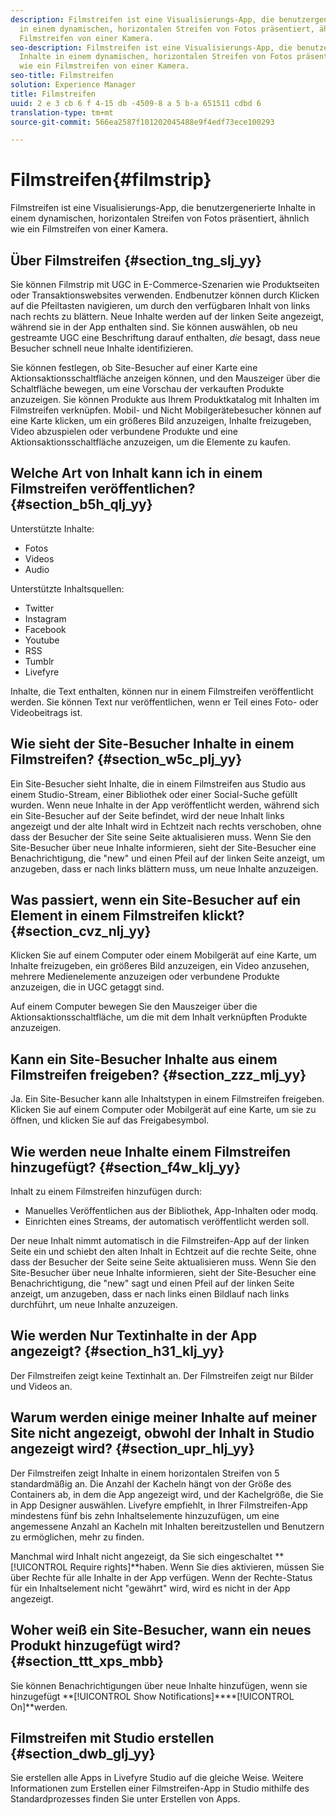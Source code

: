```yaml
---
description: Filmstreifen ist eine Visualisierungs-App, die benutzergenerierte Inhalte
  in einem dynamischen, horizontalen Streifen von Fotos präsentiert, ähnlich wie ein
  Filmstreifen von einer Kamera.
seo-description: Filmstreifen ist eine Visualisierungs-App, die benutzergenerierte
  Inhalte in einem dynamischen, horizontalen Streifen von Fotos präsentiert, ähnlich
  wie ein Filmstreifen von einer Kamera.
seo-title: Filmstreifen
solution: Experience Manager
title: Filmstreifen
uuid: 2 e 3 cb 6 f 4-15 db -4509-8 a 5 b-a 651511 cdbd 6
translation-type: tm+mt
source-git-commit: 566ea2587f101202045488e9f4edf73ece100293

---
```



# Filmstreifen{#filmstrip}

Filmstreifen ist eine Visualisierungs-App, die benutzergenerierte Inhalte in einem dynamischen, horizontalen Streifen von Fotos präsentiert, ähnlich wie ein Filmstreifen von einer Kamera.

## Über Filmstreifen {#section_tng_slj_yy}

Sie können Filmstrip mit UGC in E-Commerce-Szenarien wie Produktseiten oder Transaktionswebsites verwenden. Endbenutzer können durch Klicken auf die Pfeiltasten navigieren, um durch den verfügbaren Inhalt von links nach rechts zu blättern. Neue Inhalte werden auf der linken Seite angezeigt, während sie in der App enthalten sind. Sie können auswählen, ob neu gestreamte UGC eine Beschriftung darauf enthalten, *die* besagt, dass neue Besucher schnell neue Inhalte identifizieren.

Sie können festlegen, ob Site-Besucher auf einer Karte eine Aktionsaktionsschaltfläche anzeigen können, und den Mauszeiger über die Schaltfläche bewegen, um eine Vorschau der verkauften Produkte anzuzeigen. Sie können Produkte aus Ihrem Produktkatalog mit Inhalten im Filmstreifen verknüpfen. Mobil- und Nicht Mobilgerätebesucher können auf eine Karte klicken, um ein größeres Bild anzuzeigen, Inhalte freizugeben, Video abzuspielen oder verbundene Produkte und eine Aktionsaktionsschaltfläche anzuzeigen, um die Elemente zu kaufen.

## Welche Art von Inhalt kann ich in einem Filmstreifen veröffentlichen? {#section_b5h_qlj_yy}

Unterstützte Inhalte:

* Fotos
* Videos
* Audio

Unterstützte Inhaltsquellen:

* Twitter
* Instagram
* Facebook
* Youtube
* RSS
* Tumblr
* Livefyre

Inhalte, die Text enthalten, können nur in einem Filmstreifen veröffentlicht werden. Sie können Text nur veröffentlichen, wenn er Teil eines Foto- oder Videobeitrags ist.

## Wie sieht der Site-Besucher Inhalte in einem Filmstreifen? {#section_w5c_plj_yy}

Ein Site-Besucher sieht Inhalte, die in einem Filmstreifen aus Studio aus einem Studio-Stream, einer Bibliothek oder einer Social-Suche gefüllt wurden. Wenn neue Inhalte in der App veröffentlicht werden, während sich ein Site-Besucher auf der Seite befindet, wird der neue Inhalt links angezeigt und der alte Inhalt wird in Echtzeit nach rechts verschoben, ohne dass der Besucher der Site seine Seite aktualisieren muss. Wenn Sie den Site-Besucher über neue Inhalte informieren, sieht der Site-Besucher eine Benachrichtigung, die "new" und einen Pfeil auf der linken Seite anzeigt, um anzugeben, dass er nach links blättern muss, um neue Inhalte anzuzeigen.

## Was passiert, wenn ein Site-Besucher auf ein Element in einem Filmstreifen klickt? {#section_cvz_nlj_yy}

Klicken Sie auf einem Computer oder einem Mobilgerät auf eine Karte, um Inhalte freizugeben, ein größeres Bild anzuzeigen, ein Video anzusehen, mehrere Medienelemente anzuzeigen oder verbundene Produkte anzuzeigen, die in UGC getaggt sind.

Auf einem Computer bewegen Sie den Mauszeiger über die Aktionsaktionsschaltfläche, um die mit dem Inhalt verknüpften Produkte anzuzeigen.

## Kann ein Site-Besucher Inhalte aus einem Filmstreifen freigeben? {#section_zzz_mlj_yy}

Ja. Ein Site-Besucher kann alle Inhaltstypen in einem Filmstreifen freigeben. Klicken Sie auf einem Computer oder Mobilgerät auf eine Karte, um sie zu öffnen, und klicken Sie auf das Freigabesymbol.

## Wie werden neue Inhalte einem Filmstreifen hinzugefügt? {#section_f4w_klj_yy}

Inhalt zu einem Filmstreifen hinzufügen durch:

* Manuelles Veröffentlichen aus der Bibliothek, App-Inhalten oder modq.
* Einrichten eines Streams, der automatisch veröffentlicht werden soll.

Der neue Inhalt nimmt automatisch in die Filmstreifen-App auf der linken Seite ein und schiebt den alten Inhalt in Echtzeit auf die rechte Seite, ohne dass der Besucher der Seite seine Seite aktualisieren muss. Wenn Sie den Site-Besucher über neue Inhalte informieren, sieht der Site-Besucher eine Benachrichtigung, die "new" sagt und einen Pfeil auf der linken Seite anzeigt, um anzugeben, dass er nach links einen Bildlauf nach links durchführt, um neue Inhalte anzuzeigen.

## Wie werden Nur Textinhalte in der App angezeigt? {#section_h31_klj_yy}

Der Filmstreifen zeigt keine Textinhalt an. Der Filmstreifen zeigt nur Bilder und Videos an.

## Warum werden einige meiner Inhalte auf meiner Site nicht angezeigt, obwohl der Inhalt in Studio angezeigt wird? {#section_upr_hlj_yy}

Der Filmstreifen zeigt Inhalte in einem horizontalen Streifen von 5 standardmäßig an. Die Anzahl der Kacheln hängt von der Größe des Containers ab, in dem die App angezeigt wird, und der Kachelgröße, die Sie in App Designer auswählen. Livefyre empfiehlt, in Ihrer Filmstreifen-App mindestens fünf bis zehn Inhaltselemente hinzuzufügen, um eine angemessene Anzahl an Kacheln mit Inhalten bereitzustellen und Benutzern zu ermöglichen, mehr zu finden.

Manchmal wird Inhalt nicht angezeigt, da Sie sich eingeschaltet **[!UICONTROL Require rights]**haben. Wenn Sie dies aktivieren, müssen Sie über Rechte für alle Inhalte in der App verfügen. Wenn der Rechte-Status für ein Inhaltselement nicht "gewährt" wird, wird es nicht in der App angezeigt.

## Woher weiß ein Site-Besucher, wann ein neues Produkt hinzugefügt wird? {#section_ttt_xps_mbb}

Sie können Benachrichtigungen über neue Inhalte hinzufügen, wenn sie hinzugefügt **[!UICONTROL Show Notifications]****[!UICONTROL On]**werden.

## Filmstreifen mit Studio erstellen {#section_dwb_glj_yy}

Sie erstellen alle Apps in Livefyre Studio auf die gleiche Weise. Weitere Informationen zum Erstellen einer Filmstreifen-App in Studio mithilfe des Standardprozesses finden Sie unter Erstellen von Apps.